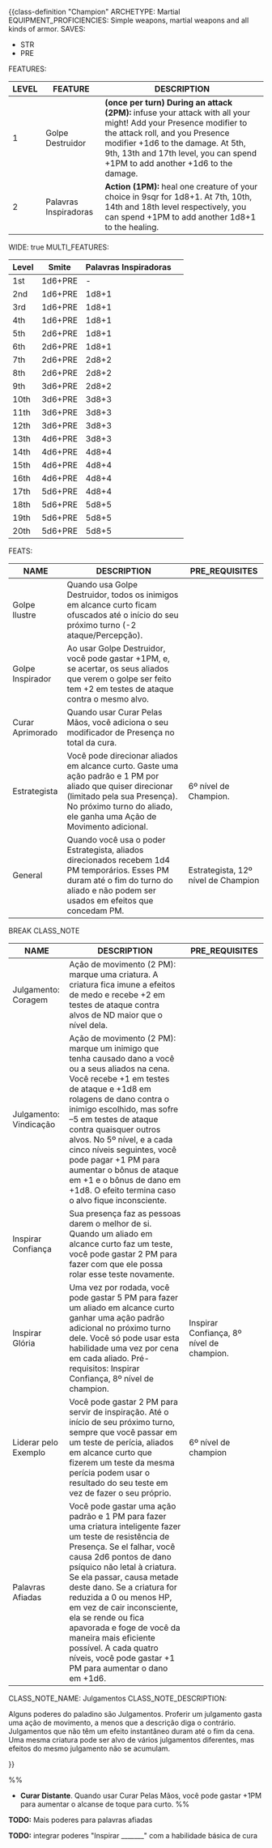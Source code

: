{{class-definition "Champion"
ARCHETYPE: Martial
EQUIPMENT_PROFICIENCIES: Simple weapons, martial weapons and all kinds of armor.
SAVES:
- STR
- PRE

FEATURES:

| LEVEL | FEATURE               | DESCRIPTION                                                                                                                                                                                                                                                              |
| ----- | --------------------- | ------------------------------------------------------------------------------------------------------------------------------------------------------------------------------------------------------------------------------------------------------------------------ |
| 1     | Golpe Destruidor      | **(once per turn) During an attack (2PM):** infuse your attack with all your might! Add your Presence modifier to the attack roll, and you Presence modifier +1d6 to the damage. At 5th, 9th, 13th and 17th level, you can spend +1PM to add another +1d6 to the damage. |
| 2     | Palavras Inspiradoras | **Action (1PM):** heal one creature of your choice in 9sqr for 1d8+1. At 7th, 10th, 14th and 18th level respectively, you can spend +1PM to add another 1d8+1 to the healing.                                                                                            |

WIDE: true
MULTI_FEATURES:

| Level | Smite   | Palavras Inspiradoras |     |
| ----- | ------- | --------------------- | --- |
| 1st   | 1d6+PRE | -                     |     |
| 2nd   | 1d6+PRE | 1d8+1                 |     |
| 3rd   | 1d6+PRE | 1d8+1                 |     |
| 4th   | 1d6+PRE | 1d8+1                 |     |
| 5th   | 2d6+PRE | 1d8+1                 |     |
| 6th   | 2d6+PRE | 1d8+1                 |     |
| 7th   | 2d6+PRE | 2d8+2                 |     |
| 8th   | 2d6+PRE | 2d8+2                 |     |
| 9th   | 3d6+PRE | 2d8+2                 |     |
| 10th  | 3d6+PRE | 3d8+3                 |     |
| 11th  | 3d6+PRE | 3d8+3                 |     |
| 12th  | 3d6+PRE | 3d8+3                 |     |
| 13th  | 4d6+PRE | 3d8+3                 |     |
| 14th  | 4d6+PRE | 4d8+4                 |     |
| 15th  | 4d6+PRE | 4d8+4                 |     |
| 16th  | 4d6+PRE | 4d8+4                 |     |
| 17th  | 5d6+PRE | 4d8+4                 |     |
| 18th  | 5d6+PRE | 5d8+5                 |     |
| 19th  | 5d6+PRE | 5d8+5                 |     |
| 20th  | 5d6+PRE | 5d8+5                 |     |

FEATS:

| NAME | DESCRIPTION | PRE_REQUISITES |
| ---- | ---- | ---- |
| Golpe Ilustre | Quando usa Golpe Destruidor, todos os inimigos em alcance curto ficam ofuscados até o início do seu próximo turno (-2 ataque/Percepção). |  |
| Golpe Inspirador | Ao usar Golpe Destruidor, você pode gastar +1PM, e, se acertar, os seus aliados que verem o golpe ser feito tem +2 em testes de ataque contra o mesmo alvo. |  |
| Curar Aprimorado | Quando usar Curar Pelas Mãos, você adiciona o seu modificador de Presença no total da cura.<br> |  |
| Estrategista | Você pode direcionar aliados em alcance curto. Gaste uma ação padrão e 1 PM por aliado que quiser direcionar (limitado pela sua Presença). No próximo turno do aliado, ele ganha uma Ação de Movimento adicional. | 6º nível de Champion. |
| General | Quando você usa o poder Estrategista, aliados direcionados recebem 1d4 PM temporários. Esses PM duram até o fim do turno do aliado e não podem ser usados em efeitos que concedam PM. | Estrategista, 12º nível de Champion |

BREAK
CLASS_NOTE

| NAME | DESCRIPTION | PRE_REQUISITES |
| ---- | ---- | ---- |
| Julgamento: Coragem | Ação de movimento (2 PM): marque uma criatura. A criatura fica imune a efeitos de medo e recebe +2 em testes de ataque contra alvos de ND maior que o nível dela. |  |
| Julgamento: Vindicação | Ação de movimento (2 PM): marque um inimigo que tenha causado dano a você ou a seus aliados na cena. Você recebe +1 em testes de ataque e +1d8 em rolagens de dano contra o inimigo escolhido, mas sofre –5 em testes de ataque contra quaisquer outros alvos. No 5º nível, e a cada cinco níveis seguintes, você pode pagar +1 PM para aumentar o bônus de ataque em +1 e o bônus de dano em +1d8. O efeito termina caso o alvo fique inconsciente. |  |
| Inspirar Confiança | Sua presença faz as pessoas darem o melhor de si. Quando um aliado em alcance curto faz um teste, você pode  gastar 2 PM para fazer com que ele possa rolar esse teste novamente. |  |
| Inspirar Glória | Uma vez por rodada, você pode gastar 5 PM para fazer um aliado em alcance curto ganhar uma ação padrão adicional no próximo turno dele. Você só pode usar esta habilidade uma vez por cena em cada aliado. Pré-requisitos: Inspirar  Confiança, 8º nível de champion. | Inspirar  Confiança, 8º nível de champion. |
| Liderar pelo Exemplo | Você pode gastar 2 PM para servir de inspiração. Até o início de seu próximo turno, sempre que você passar em um teste de perícia, aliados em alcance curto que fizerem um teste da mesma perícia podem usar o resultado do seu teste em vez de fazer o seu próprio. | 6º nível de champion |
| Palavras Afiadas | Você pode gastar uma ação padrão e 1 PM para fazer uma criatura inteligente fazer um teste de resistência de Presença. Se el falhar, você causa 2d6 pontos de dano psíquico não letal à criatura. Se ela passar, causa metade deste dano. Se a criatura for reduzida a 0 ou menos HP, em vez de cair inconsciente, ela se rende ou fica apavorada e foge de você da maneira mais eficiente possível. A cada quatro níveis, você pode gastar +1 PM para aumentar o dano em +1d6. |  |


CLASS_NOTE_NAME: Julgamentos
CLASS_NOTE_DESCRIPTION:

Alguns poderes do paladino são Julgamentos. Proferir um julgamento gasta uma ação de movimento, a menos que a descrição diga o contrário. Julgamentos que não têm um efeito instantâneo duram até o fim da cena. Uma mesma criatura pode ser alvo de vários julgamentos diferentes, mas efeitos do mesmo julgamento não se acumulam.

}}

%% 
- **Curar Distante**. Quando usar Curar Pelas Mãos, você pode gastar +1PM para aumentar o alcanse de toque para curto.
 %%


**TODO:** Mais poderes para palavras afiadas

**TODO:** integrar poderes "Inspirar \_\_\_\_\_\_\_" com a habilidade básica de cura